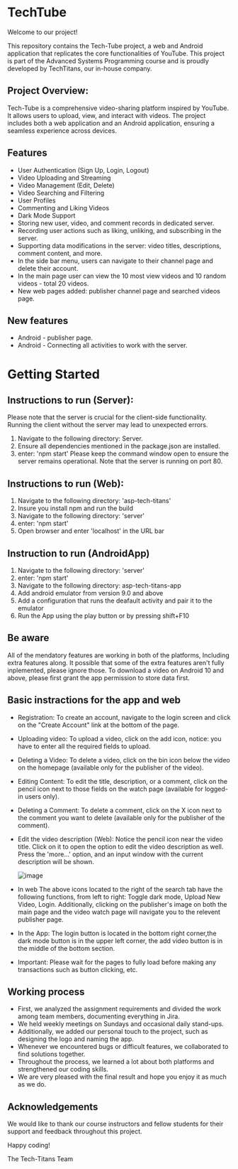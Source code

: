 # TechTube
Welcome to our project!

This repository contains the Tech-Tube project, a web and Android application that replicates the core functionalities of YouTube.
This project is part of the Advanced Systems Programming course and is proudly developed by TechTitans, our in-house company.

## Project Overview:
Tech-Tube is a comprehensive video-sharing platform inspired by YouTube. It allows users to upload, view, and interact with videos. The project includes both a web application and an Android application, ensuring a seamless experience across devices.

## Features
- User Authentication (Sign Up, Login, Logout)
- Video Uploading and Streaming
- Video Management (Edit, Delete)
- Video Searching and Filtering
- User Profiles
- Commenting and Liking Videos
- Dark Mode Support
- Storing new user, video, and comment records in dedicated server.
- Recording user actions such as liking, unliking, and subscribing in the server.
- Supporting data modifications in the server: video titles, descriptions, comment content, and more.
- In the side bar menu, users can navigate to their channel page and delete their account.
- In the main page user can view the 10 most view videos and 10 random videos - total 20 videos.
- New web pages added: publisher channel page and searched videos page.

## New features
- Android - publisher page.
- Android - Connecting all activities to work with the server.

# Getting Started

## Instructions to run (Server):
Please note that the server is crucial for the client-side functionality. Running the client without the server may lead to unexpected errors.

1. Navigate to the following directory: Server.
2. Ensure all dependencies mentioned in the package.json are installed.
3. enter: 'npm start'
Please keep the command window open to ensure the server remains operational. Note that the server is running on port 80.

## Instructions to run (Web):

1. Navigate to the following directory: 'asp-tech-titans'
2. Insure you install npm and run the build
3. Navigate to the following directory: 'server'
4. enter: 'npm start'
5. Open browser and enter 'localhost' in the URL bar

## Instruction to run (AndroidApp)

1. Navigate to the following directory: 'server'
2. enter: 'npm start'
3. Navigate to the following directory: asp-tech-titans-app
4. Add android emulator from version 9.0 and above
5. Add a configuration that runs the deafault activity and pair it to the emulator
6. Run the App using the play button or by pressing shift+F10

## Be aware

All of the mendatory features are working in both of the platforms, Including extra features along. It possible that some of the extra features aren't fully inplemented, please ignore those.
To download a video on Android 10 and above, please first grant the app permission to store data first.

## Basic instractions for the app and web
- Registration: To create an account, navigate to the login screen and click on the "Create Account" link at the bottom of the page.
- Uploading video: To upload a video, click on the add icon, notice: you have to enter all the required fields to upload.
- Deleting a Video: To delete a video, click on the bin icon below the video on the homepage (available only for the publisher of the video).
- Editing Content: To edit the title, description, or a comment, click on the pencil icon next to those fields on the watch page (available for logged-in users only).
- Deleting a Comment: To delete a comment, click on the X icon next to the comment you want to delete (available only for the publisher of the comment).
- Edit the video description (Web): Notice the pencil icon near the video title. Click on it to open the option to edit the video description as well. Press the 'more...' option, and an input window with the current description will be shown.

  ![image](https://github.com/AvielSegev/Tech-Titans/assets/127956356/34446a8d-4312-4daf-a82b-0fadacb9b6e5)
- In web The above icons located to the right of the search tab have the following functions, from left to right:
  Toggle dark mode, Upload New Video, Login.
  Additionally, clicking on the publisher's image on both the main page and the video watch page will navigate you to the relevent publisher page.
- In the App: The login button is located in the bottom right corner,the dark mode button is in the upper left corner, the add video button is in the middle of the bottom section.
- Important: Please wait for the pages to fully load before making any transactions such as button clicking, etc.
## Working process

- First, we analyzed the assignment requirements and divided the work among team members, documenting everything in Jira.
- We held weekly meetings on Sundays and occasional daily stand-ups.
- Additionally, we added our personal touch to the project, such as designing the logo and naming the app.
- Whenever we encountered bugs or difficult features, we collaborated to find solutions together.
- Throughout the process, we learned a lot about both platforms and strengthened our coding skills.
- We are very pleased with the final result and hope you enjoy it as much as we do.

## Acknowledgements
We would like to thank our course instructors and fellow students for their support and feedback throughout this project.

Happy coding!

The Tech-Titans Team
